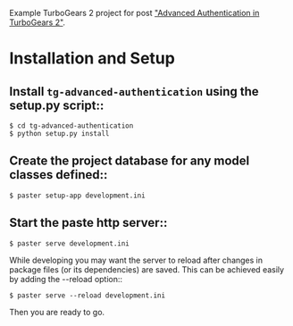 Example TurboGears 2 project for post ["Advanced Authentication in TurboGears 2"](http://wvega.com/266/advanced-authentication-in-turbogears-2-part-1).

Installation and Setup
======================

Install ``tg-advanced-authentication`` using the setup.py script::
------------------------------------------------------------------

    $ cd tg-advanced-authentication
    $ python setup.py install

Create the project database for any model classes defined::
-----------------------------------------------------------

    $ paster setup-app development.ini

Start the paste http server::
-----------------------------

    $ paster serve development.ini

While developing you may want the server to reload after changes in package files (or its dependencies) are saved. This can be achieved easily by adding the --reload option::

    $ paster serve --reload development.ini

Then you are ready to go.
